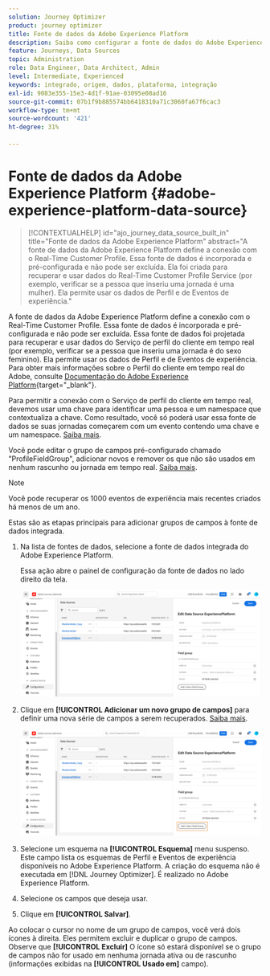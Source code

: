 ```yaml
---
solution: Journey Optimizer
product: journey optimizer
title: Fonte de dados da Adobe Experience Platform
description: Saiba como configurar a fonte de dados do Adobe Experience Platform
feature: Journeys, Data Sources
topic: Administration
role: Data Engineer, Data Architect, Admin
level: Intermediate, Experienced
keywords: integrado, origem, dados, plataforma, integração
exl-id: 9083e355-15e3-4d1f-91ae-03095e08ad16
source-git-commit: 07b1f9b885574bb6418310a71c3060fa67f6cac3
workflow-type: tm+mt
source-wordcount: '421'
ht-degree: 31%

---
```


# Fonte de dados da Adobe Experience Platform {#adobe-experience-platform-data-source}

>[!CONTEXTUALHELP]
>id="ajo_journey_data_source_built_in"
>title="Fonte de dados da Adobe Experience Platform"
>abstract="A fonte de dados da Adobe Experience Platform define a conexão com o Real-Time Customer Profile. Essa fonte de dados é incorporada e pré-configurada e não pode ser excluída. Ela foi criada para recuperar e usar dados do Real-Time Customer Profile Service (por exemplo, verificar se a pessoa que inseriu uma jornada é uma mulher). Ela permite usar os dados de Perfil e de Eventos de experiência."

A fonte de dados da Adobe Experience Platform define a conexão com o Real-Time Customer Profile. Essa fonte de dados é incorporada e pré-configurada e não pode ser excluída. Essa fonte de dados foi projetada para recuperar e usar dados do Serviço de perfil do cliente em tempo real (por exemplo, verificar se a pessoa que inseriu uma jornada é do sexo feminino). Ela permite usar os dados de Perfil e de Eventos de experiência. Para obter mais informações sobre o Perfil do cliente em tempo real do Adobe, consulte [Documentação do Adobe Experience Platform](https://experienceleague.adobe.com/docs/experience-platform/profile/home.html?lang=pt-BR){target="_blank"}.


Para permitir a conexão com o Serviço de perfil do cliente em tempo real, devemos usar uma chave para identificar uma pessoa e um namespace que contextualiza a chave. Como resultado, você só poderá usar essa fonte de dados se suas jornadas começarem com um evento contendo uma chave e um namespace. [Saiba mais](../building-journeys/journey.md).

Você pode editar o grupo de campos pré-configurado chamado &quot;ProfileFieldGroup&quot;, adicionar novos e remover os que não são usados em nenhum rascunho ou jornada em tempo real. [Saiba mais](../datasource/configure-data-sources.md#define-field-groups).


>[!NOTE]
>
>Você pode recuperar os 1000 eventos de experiência mais recentes criados há menos de um ano.

Estas são as etapas principais para adicionar grupos de campos à fonte de dados integrada.

1. Na lista de fontes de dados, selecione a fonte de dados integrada do Adobe Experience Platform.

   Essa ação abre o painel de configuração da fonte de dados no lado direito da tela.

   ![](assets/journey23.png)

1. Clique em **[!UICONTROL Adicionar um novo grupo de campos]** para definir uma nova série de campos a serem recuperados. [Saiba mais](../datasource/configure-data-sources.md#define-field-groups).

   ![](assets/journey24.png)

1. Selecione um esquema na **[!UICONTROL Esquema]** menu suspenso. Este campo lista os esquemas de Perfil e Eventos de experiência disponíveis no Adobe Experience Platform. A criação do esquema não é executada em [!DNL Journey Optimizer]. É realizado no Adobe Experience Platform.
1. Selecione os campos que deseja usar.
1. Clique em **[!UICONTROL Salvar]**.

Ao colocar o cursor no nome de um grupo de campos, você verá dois ícones à direita. Eles permitem excluir e duplicar o grupo de campos. Observe que **[!UICONTROL Excluir]** O ícone só estará disponível se o grupo de campos não for usado em nenhuma jornada ativa ou de rascunho (informações exibidas na **[!UICONTROL Usado em]** campo).
